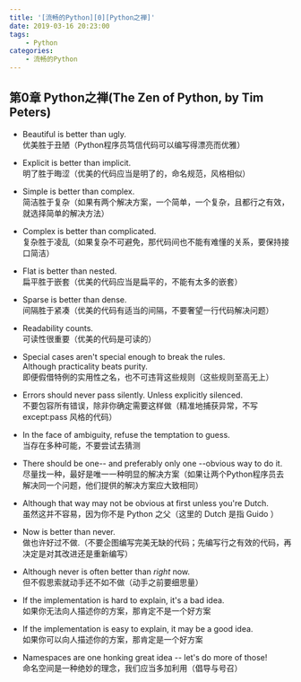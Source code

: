 ```yaml
---
title: '[流畅的Python][0][Python之禅]'
date: 2019-03-16 20:23:00
tags:
    - Python
categories:
    - 流畅的Python
---
```


## 第0章 Python之禅(The Zen of Python, by Tim Peters)


- Beautiful is better than ugly.   
  优美胜于丑陋（Python程序员笃信代码可以编写得漂亮而优雅）
    
- Explicit is better than implicit.   
  明了胜于晦涩（优美的代码应当是明了的，命名规范，风格相似）
    
- Simple is better than complex.    
  简洁胜于复杂（如果有两个解决方案，一个简单，一个复杂，且都行之有效，就选择简单的解决方法）
    
- Complex is better than complicated.   
  复杂胜于凌乱（如果复杂不可避免，那代码间也不能有难懂的关系，要保持接口简洁）
    
- Flat is better than nested.  
  扁平胜于嵌套（优美的代码应当是扁平的，不能有太多的嵌套）
    
- Sparse is better than dense.   
  间隔胜于紧凑（优美的代码有适当的间隔，不要奢望一行代码解决问题）
    
- Readability counts.  
  可读性很重要（优美的代码是可读的）
    
- Special cases aren't special enough to break the rules.   
  Although practicality beats purity.   
  即便假借特例的实用性之名，也不可违背这些规则（这些规则至高无上）

- Errors should never pass silently. Unless explicitly silenced.  
  不要包容所有错误，除非你确定需要这样做（精准地捕获异常，不写 except:pass 风格的代码）
    
- In the face of ambiguity, refuse the temptation to guess.  
  当存在多种可能，不要尝试去猜测
    
- There should be one-- and preferably only one --obvious way to do it.  
  尽量找一种，最好是唯一一种明显的解决方案（如果让两个Python程序员去解决同一个问题，他们提供的解决方案应大致相同）
    
- Although that way may not be obvious at first unless you're Dutch.  
  虽然这并不容易，因为你不是 Python 之父（这里的 Dutch 是指 Guido ）
    
- Now is better than never.  
  做也许好过不做.（不要企图编写完美无缺的代码；先编写行之有效的代码，再决定是对其改进还是重新编写）
    
- Although never is often better than *right* now.  
  但不假思索就动手还不如不做（动手之前要细思量）
    
- If the implementation is hard to explain, it's a bad idea.  
  如果你无法向人描述你的方案，那肯定不是一个好方案
    
- If the implementation is easy to explain, it may be a good idea.  
  如果你可以向人描述你的方案，那肯定是一个好方案
    
- Namespaces are one honking great idea -- let's do more of those!  
  命名空间是一种绝妙的理念，我们应当多加利用（倡导与号召）


